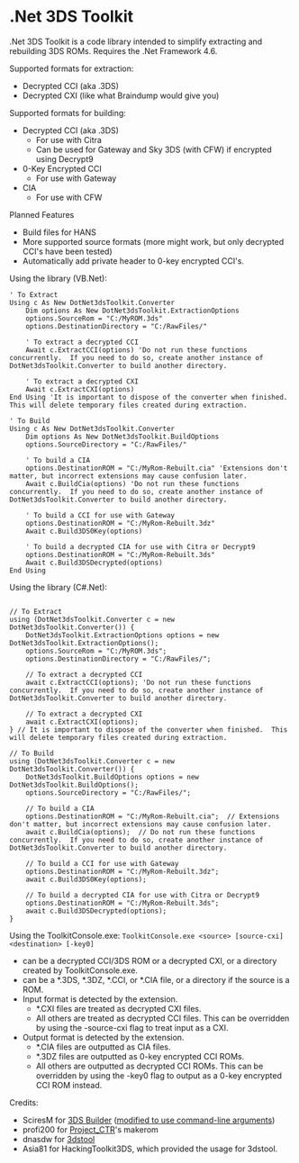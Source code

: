 # .Net 3DS Toolkit
.Net 3DS Toolkit is a code library intended to simplify extracting and rebuilding 3DS ROMs.  Requires the .Net Framework 4.6.

Supported formats for extraction:
* Decrypted CCI (aka .3DS)
* Decrypted CXI (like what Braindump would give you)

Supported formats for building:
* Decrypted CCI (aka .3DS)
  * For use with Citra
  * Can be used for Gateway and Sky 3DS (with CFW) if encrypted using Decrypt9
* 0-Key Encrypted CCI
  * For use with Gateway
* CIA
  * For use with CFW

Planned Features
* Build files for HANS
* More supported source formats (more might work, but only decrypted CCI's have been tested)
* Automatically add private header to 0-key encrypted CCI's.

Using the library (VB.Net):
```
' To Extract
Using c As New DotNet3dsToolkit.Converter
    Dim options As New DotNet3dsToolkit.ExtractionOptions
    options.SourceRom = "C:/MyROM.3ds"
    options.DestinationDirectory = "C:/RawFiles/"
	
	' To extract a decrypted CCI
    Await c.ExtractCCI(options) 'Do not run these functions concurrently.  If you need to do so, create another instance of DotNet3dsToolkit.Converter to build another directory.

	' To extract a decrypted CXI
	Await c.ExtractCXI(options)
End Using 'It is important to dispose of the converter when finished.  This will delete temporary files created during extraction.

' To Build
Using c As New DotNet3dsToolkit.Converter
    Dim options As New DotNet3dsToolkit.BuildOptions
    options.SourceDirectory = "C:/RawFiles/"    

	' To build a CIA
	options.DestinationROM = "C:/MyRom-Rebuilt.cia" 'Extensions don't matter, but incorrect extensions may cause confusion later.
    Await c.BuildCia(options) 'Do not run these functions concurrently.  If you need to do so, create another instance of DotNet3dsToolkit.Converter to build another directory.

	' To build a CCI for use with Gateway
	options.DestinationROM = "C:/MyRom-Rebuilt.3dz"
	Await c.Build3DS0Key(options)

	' To build a decrypted CIA for use with Citra or Decrypt9
	options.DestinationROM = "C:/MyRom-Rebuilt.3ds"
	Await c.Build3DSDecrypted(options)
End Using
```

Using the library (C#.Net):
```

// To Extract
using (DotNet3dsToolkit.Converter c = new DotNet3dsToolkit.Converter()) {
	DotNet3dsToolkit.ExtractionOptions options = new DotNet3dsToolkit.ExtractionOptions();
	options.SourceRom = "C:/MyROM.3ds";
	options.DestinationDirectory = "C:/RawFiles/";

	// To extract a decrypted CCI
    await c.ExtractCCI(options); 'Do not run these functions concurrently.  If you need to do so, create another instance of DotNet3dsToolkit.Converter to build another directory.

	// To extract a decrypted CXI
	await c.ExtractCXI(options);
} // It is important to dispose of the converter when finished.  This will delete temporary files created during extraction.

// To Build
using (DotNet3dsToolkit.Converter c = new DotNet3dsToolkit.Converter()) {
	DotNet3dsToolkit.BuildOptions options = new DotNet3dsToolkit.BuildOptions();
	options.SourceDirectory = "C:/RawFiles/";

	// To build a CIA
	options.DestinationROM = "C:/MyRom-Rebuilt.cia";  // Extensions don't matter, but incorrect extensions may cause confusion later.
	await c.BuildCia(options);  // Do not run these functions concurrently.  If you need to do so, create another instance of DotNet3dsToolkit.Converter to build another directory.

	// To build a CCI for use with Gateway
	options.DestinationROM = "C:/MyRom-Rebuilt.3dz";
	await c.Build3DS0Key(options);

	// To build a decrypted CIA for use with Citra or Decrypt9
	options.DestinationROM = "C:/MyRom-Rebuilt.3ds";
	await c.Build3DSDecrypted(options);
}

```

Using the ToolkitConsole.exe:
`ToolkitConsole.exe <source> [source-cxi] <destination> [-key0]`
* <source> can be a decrypted CCI/3DS ROM or a decrypted CXI, or a directory created by ToolkitConsole.exe.
* <destination> can be a *.3DS, *.3DZ, *.CCI, or *.CIA file, or a directory if the source is a ROM.
* Input format is detected by the extension.
  * *.CXI files are treated as decrypted CXI files.
  * All others are treated as decrypted CCI files.  This can be overridden by using the -source-cxi flag to treat input as a CXI.
* Output format is detected by the extension.
  * *.CIA files are outputted as CIA files.
  * *.3DZ files are outputted as 0-key encrypted CCI ROMs.
  * All others are outputted as decrypted CCI ROMs.  This can be overridden by using the -key0 flag to output as a 0-key encrypted CCI ROM instead.

Credits:
* SciresM for [3DS Builder](https://github.com/SciresM/3DS-Builder) ([modified to use command-line arguments](https://github.com/evandixon/3DS-Builder))
* profi200 for [Project_CTR](https://github.com/profi200/Project_CTR)'s makerom
* dnasdw for [3dstool](https://github.com/dnasdw/3dstool)
* Asia81 for HackingToolkit3DS, which provided the usage for 3dstool.